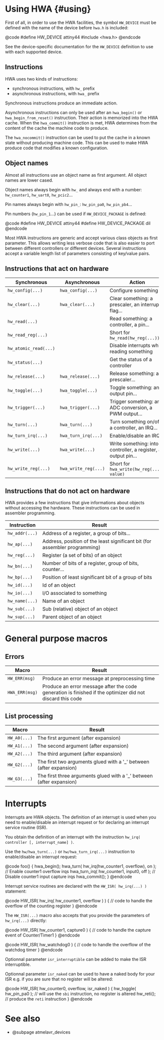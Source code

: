 
Using HWA {#using}
=========

First of all, in order to use the HWA facilities, the symbol `HW_DEVICE` must be
defined with the name of the device before `hwa.h` is included:

@code
#define HW_DEVICE	attiny44
#include <hwa.h>
@endcode

See the device-specific documentation for the `HW_DEVICE` definition to use with
each supported device.


Instructions
------------

HWA uses two kinds of instructions:

* synchronous instructions, with `hw_` prefix
* asynchronous instructions, with `hwa_` prefix

Synchronous instructions produce an immediate action.

Asynchronous instructions can only be used after an `hwa_begin()` or
`hwa_begin_from_reset()` instruction. Their action is memorized into the HWA
cache.  When the `hwa_commit()` instruction is met, HWA determines from the
content of the cache the machine code to produce.

The `hwa_nocommit()` instruction can be used to put the cache in a known state
without producing machine code. This can be used to make HWA produce code that
modifies a known configuration.


Object names
------------

Almost all instructions use an object name as first argument. All object names
are lower cased.

Object names always begin with `hw_` and always end with a number: `hw_counter1`,
`hw_uart0`, `hw_pcic2`...

Pin names always begin with `hw_pin_`: `hw_pin_pa0`, `hw_pin_pb4`...

Pin numbers (`hw_pin_1`...) can be used if `HW_DEVICE_PACKAGE` is defined:

@code
#define HW_DEVICE          attiny44
#define HW_DEVICE_PACKAGE  dil
@endcode

Most HWA instructions are generic and accept various class objects as first
parameter. This allows writing less verbose code that is also easier to port
between different controllers or different devices. Several instructions accept
a variable length list of parameters consisting of key/value pairs.


Instructions that act on hardware
--------------------------------

Synchronous           | Asynchronous        | Action
----------------------|---------------------|--------
`hw_config(...)`      | `hwa_config(...)`   | Configure something
`hw_clear(...)`       | `hwa_clear(...)`    | Clear something: a prescaler, an interrupt flag...
`hw_read(...)`        |                     | Read something: a controller, a pin...
`hw_read_reg(...)`    |                     | Short for `hw_read(hw_reg(...))`
`hw_atomic_read(...)` |                     | Disable interrupts while reading something
`hw_status(...)`      |                     | Get the status of a controller
`hw_release(...)`     | `hwa_release(...)`  | Release something: a prescaler...
`hw_toggle(...)`      | `hwa_toggle(...)`   | Toggle something: an output pin...
`hw_trigger(...)`     | `hwa_trigger(...)`  | Trigger something: an ADC conversion, a PWM output...
`hw_turn(...)`        | `hwa_turn(...)`     | Turn something on/off: a controller, an IRQ...
`hw_turn_irq(...)`    | `hwa_turn_irq(...)` | Enable/disable an IRQ
`hw_write(...)`       | `hwa_write(...)`    | Write something: into a controller, a register, an output pin...
`hw_write_reg(...)`   | `hwa_write_reg(...)`| Short for `hwa_write(hw_reg(...), value)`


Instructions that do not act on hardware
---------------------------------------

HWA provides a few instructions that give informations about objects without
accessing the hardware. These instructions can be used in assembler programming.


Instruction      | Result
-----------------|--------
`hw_addr(...)`   | Address of a register, a group of bits...
`hw_ap(...)`     | Address, position of the least significant bit (for assembler programming)
`hw_reg(...)`    | Register (a set of bits) of an object
`hw_bn(...)`     | Number of bits of a register, group of bits, counter...
`hw_bp(...)`     | Position of least significant bit of a group of bits
`hw_id(...)`     | Id of an object
`hw_io(...)`     | I/O associated to something
`hw_name(...)`   | Name of an object
`hw_sub(...)`    | Sub (relative) object of an object
`hw_sup(...)`    | Parent object of an object


General purpose macros
======================

Errors
------

Macro            | Result
-----------------|--------
`HW_ERR(msg)`    | Produce an error message at preprocessing time
`HWA_ERR(msg)`   | Produce an error message after the code generation is finished if the optimizer did not discard this code


List processing
---------------

Macro        | Result
------------ |--------
`HW_A0(...)` | The first argument (after expansion)
`HW_A1(...)` | The second argument (after expansion)
`HW_A2(...)` | The third argument (after expansion)
`HW_G2(...)` | The first two arguments glued with a '_' between (after expansion)
`HW_G3(...)` | The first three arguments glued with a '_' between (after expansion)


Interrupts
==========

Interrupts are HWA objects. The definition of an interrupt is used when you need
to enable/disable an interrupt request or for declaring an interrupt service
routine (ISR).

You obtain the definition of an interrupt with the instruction `hw_irq(
controller [, interrupt_name] )`.

Use the `hw/hwa_turn(...)` or `hw/hwa_turn_irq(...)` instruction to
enable/disable an interrupt request:

@code
foo()
{
  hwa_begin();
  hwa_turn( hw_irq(hw_counter1, overflow), on ); // Enable counter1 overflow irqs
  hwa_turn_irq( hw_counter1, input0, off );      // Disable counter1 input capture irqs
  hwa_commit();
}
@endcode

Interrupt service routines are declared with the `HW_ISR( hw_irq(...) )` statement:

@code
HW_ISR( hw_irq( hw_counter1, overflow ) )
{
  // code to handle the overflow of the counting register
}
@endcode

The `HW_ISR(...)` macro also accepts that you provide the parameters of
`hw_irq(...)` directly:

@code
HW_ISR( hw_counter1, capture0 )
{
  // code to handle the capture event of Counter/Timer1
}
@endcode

@code
HW_ISR( hw_watchdog0 )
{
  // code to handle the overflow of the watchdog timer
}
@endcode

Optionnal parameter `isr_interruptible` can be added to make the ISR interruptible.

Optionnal parameter `isr_naked` can be used to have a naked body for your ISR
e.g. if you are sure that no register will be altered:

@code
HW_ISR( hw_counter0, overflow, isr_naked )
{
  hw_toggle( hw_pin_pa0 ); // will use the `sbi` instruction, no register is altered
  hw_reti();               // produce the `reti` instruction
}
@endcode


See also
========

* @subpage atmelavr_devices
